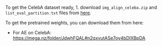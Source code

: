 To get the CelebA dataset ready, 1. download ```img_align_celeba.zip``` and ```list_eval_partition.txt``` files from [here].

To get the pretrained weights, you can download them from here:
- For AE on CelebA: https://mega.nz/folder/JdwhFQAL#n2qxvutASe7oy4bDlXBpDA

[here]: http://mmlab.ie.cuhk.edu.hk/projects/CelebA.html
